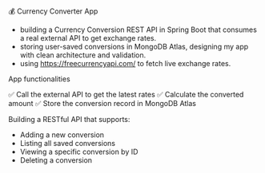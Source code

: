 💰 Currency Converter App

- building a Currency Conversion REST API in Spring Boot that consumes a real external API to get exchange rates.
- storing user-saved conversions in MongoDB Atlas, designing my app with clean architecture and validation.
- using https://freecurrencyapi.com/ to fetch live exchange rates.

App functionalities

✅ Call the external API to get the latest rates
✅ Calculate the converted amount
✅ Store the conversion record in MongoDB Atlas

Building a RESTful API that supports:

- Adding a new conversion
- Listing all saved conversions
- Viewing a specific conversion by ID
- Deleting a conversion